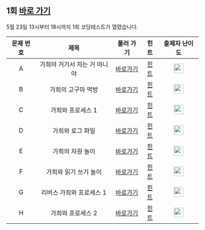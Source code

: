 ## 1회 [바로 가기](https://www.acmicpc.net/contest/view/644) 
5월 23일 13시부터 18시까지 1회 코딩테스트가 열렸습니다.   

|문제 번호|제목|풀러 가기|힌트|출제자 난이도|
|:------:|:-------------:|:-----:|:-----:|:-----:|
|A|가희야 거기서 자는 거 아니야|[바로가기](https://www.acmicpc.net/problem/21771)|[힌트](https://github.com/cdog-gh/gh_coding_test/tree/main/1/1)| <img height="25px" width="25px" src="https://static.solved.ac/tier_small/5.svg"></img> |
|B|가희의 고구마 먹방|[바로가기](https://www.acmicpc.net/problem/21772)|[힌트](https://github.com/cdog-gh/gh_coding_test/tree/main/1/2)|<img height="25px" width="25px" src="https://static.solved.ac/tier_small/10.svg"></img>|
|C|가희와 프로세스 1|[바로가기](https://www.acmicpc.net/problem/21773)|[힌트](https://github.com/cdog-gh/gh_coding_test/tree/main/1/3)|<img height="25px" width="25px" src="https://static.solved.ac/tier_small/11.svg"></img>|
|D|가희와 로그 파일|[바로가기](https://www.acmicpc.net/problem/21774)|[힌트](https://github.com/cdog-gh/gh_coding_test/tree/main/1/4)|<img height="25px" width="25px" src="https://static.solved.ac/tier_small/13.svg"></img>|
|E|가희의 자원 놀이|[바로가기](https://www.acmicpc.net/problem/21775)|[힌트](https://github.com/cdog-gh/gh_coding_test/tree/main/1/5)|<img height="25px" width="25px" src="https://static.solved.ac/tier_small/13.svg"></img>|
|F|가희와 읽기 쓰기 놀이|[바로가기](https://www.acmicpc.net/problem/21776)|[힌트](https://github.com/cdog-gh/gh_coding_test/tree/main/1/6)|<img height="25px" width="25px" src="https://static.solved.ac/tier_small/13.svg"></img>|
|G|리버스 가희와 프로세스 1|[바로가기](https://www.acmicpc.net/problem/21777)|[힌트](https://github.com/cdog-gh/gh_coding_test/tree/main/1/7)|<img height="25px" width="25px" src="https://static.solved.ac/tier_small/15.svg"></img>|
|H|가희와 프로세스 2|[바로가기](https://www.acmicpc.net/problem/21778)|[힌트](https://github.com/cdog-gh/gh_coding_test/tree/main/1/8)|<img height="25px" width="25px" src="https://static.solved.ac/tier_small/16.svg"></img>|
